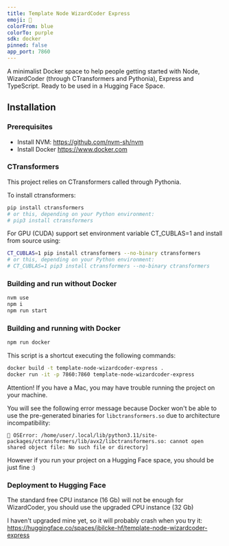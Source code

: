 ```yaml
---
title: Template Node WizardCoder Express
emoji: 🧙
colorFrom: blue
colorTo: purple
sdk: docker
pinned: false
app_port: 7860
---
```


A minimalist Docker space to help people getting started with Node, WizardCoder (through CTransformers and Pythonia), Express and TypeScript.
Ready to be used in a Hugging Face Space.

## Installation

### Prerequisites

- Install NVM: https://github.com/nvm-sh/nvm
- Install Docker https://www.docker.com

### CTransformers

This project relies on CTransformers called through Pythonia.

To install ctransformers:

```bash
pip install ctransformers
# or this, depending on your Python environment:
# pip3 install ctransformers
```

For GPU (CUDA) support set environment variable CT_CUBLAS=1 and install from source using:

```bash
CT_CUBLAS=1 pip install ctransformers --no-binary ctransformers
# or this, depending on your Python environment:
# CT_CUBLAS=1 pip3 install ctransformers --no-binary ctransformers
```

### Building and run without Docker

```bash
nvm use
npm i
npm run start
```

### Building and running with Docker

```bash
npm run docker
```

This script is a shortcut executing the following commands:

```bash
docker build -t template-node-wizardcoder-express .
docker run -it -p 7860:7860 template-node-wizardcoder-express
```

Attention! If you have a Mac, you may have trouble running the project on your machine.

You will see the following error message because Docker won't be able to use the pre-generated binaries for `libctransformers.so` due to architecture incompatibility:

```
🌉 OSError: /home/user/.local/lib/python3.11/site-packages/ctransformers/lib/avx2/libctransformers.so: cannot open shared object file: No such file or directory]
```

However if you run your project on a Hugging Face space, you should be just fine :)

### Deployment to Hugging Face

The standard free CPU instance (16 Gb) will not be enough for WizardCoder, you should use the upgraded CPU instance (32 Gb)

I haven't upgraded mine yet, so it will probably crash when you try it:
https://huggingface.co/spaces/jbilcke-hf/template-node-wizardcoder-express
